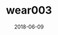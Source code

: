 ---
title: wear003
articlename: >-
  Loss‐Framed Financial Incentives and Personalized Goal‐Setting to Increase Physical Activity Among Ischemic Heart Disease Patients Using Wearable Devices: The ACTIVE REWARD Randomized Trial
date: '2018-06-09'
authors: >-
  Neel P. Chokshi , Srinath Adusumalli , Dylan S. Small , Alexander Morris , Jordyn Feingold , Yoonhee P. Ha , Marta D. Lynch , Charles A.L. Rareshide , Victoria Hilbert , and Mitesh S. Patel
source: 'https://www.ahajournals.org/doi/full/10.1161/JAHA.118.009173'
journal: JAHA
spotlight: true
topic: Wearables
---